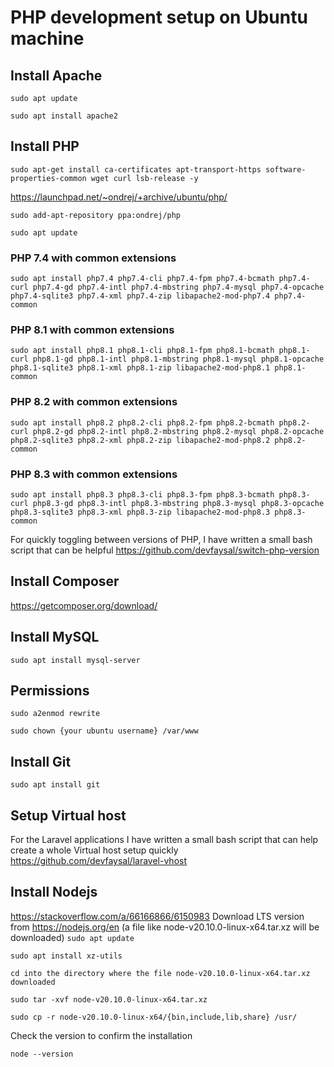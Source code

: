 # PHP development setup on Ubuntu machine

## Install Apache

```sudo apt update```

```sudo apt install apache2```

## Install PHP
```sudo apt-get install ca-certificates apt-transport-https software-properties-common wget curl lsb-release -y```

https://launchpad.net/~ondrej/+archive/ubuntu/php/

```sudo add-apt-repository ppa:ondrej/php```

```sudo apt update```

### PHP 7.4 with common extensions
```sudo apt install php7.4 php7.4-cli php7.4-fpm php7.4-bcmath php7.4-curl php7.4-gd php7.4-intl php7.4-mbstring php7.4-mysql php7.4-opcache php7.4-sqlite3 php7.4-xml php7.4-zip libapache2-mod-php7.4 php7.4-common```

### PHP 8.1 with common extensions
```sudo apt install php8.1 php8.1-cli php8.1-fpm php8.1-bcmath php8.1-curl php8.1-gd php8.1-intl php8.1-mbstring php8.1-mysql php8.1-opcache php8.1-sqlite3 php8.1-xml php8.1-zip libapache2-mod-php8.1 php8.1-common```

### PHP 8.2 with common extensions
```sudo apt install php8.2 php8.2-cli php8.2-fpm php8.2-bcmath php8.2-curl php8.2-gd php8.2-intl php8.2-mbstring php8.2-mysql php8.2-opcache php8.2-sqlite3 php8.2-xml php8.2-zip libapache2-mod-php8.2 php8.2-common```

### PHP 8.3 with common extensions
```sudo apt install php8.3 php8.3-cli php8.3-fpm php8.3-bcmath php8.3-curl php8.3-gd php8.3-intl php8.3-mbstring php8.3-mysql php8.3-opcache php8.3-sqlite3 php8.3-xml php8.3-zip libapache2-mod-php8.3 php8.3-common```

For quickly toggling between versions of PHP, I have written a small bash script that can be helpful https://github.com/devfaysal/switch-php-version

## Install Composer
https://getcomposer.org/download/

## Install MySQL
```sudo apt install mysql-server```

## Permissions
```sudo a2enmod rewrite```

```sudo chown {your ubuntu username} /var/www```

## Install Git
```sudo apt install git```

## Setup Virtual host
For the Laravel applications I have written a small bash script that can help create a whole Virtual host setup quickly https://github.com/devfaysal/laravel-vhost 

## Install Nodejs
https://stackoverflow.com/a/66166866/6150983
Download LTS version from https://nodejs.org/en (a file like node-v20.10.0-linux-x64.tar.xz will be downloaded)
```sudo apt update```

```sudo apt install xz-utils```

```cd into the directory where the file node-v20.10.0-linux-x64.tar.xz downloaded```

```sudo tar -xvf node-v20.10.0-linux-x64.tar.xz```

```sudo cp -r node-v20.10.0-linux-x64/{bin,include,lib,share} /usr/```

Check the version to confirm the installation 

```node --version```







